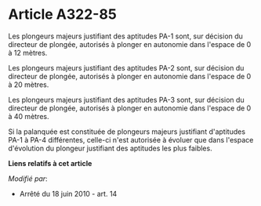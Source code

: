 # Article A322-85

Les plongeurs majeurs justifiant des aptitudes PA-1 sont, sur décision du directeur de plongée, autorisés à plonger en
autonomie dans l'espace de 0 à 12 mètres.

Les plongeurs majeurs justifiant des aptitudes PA-2 sont, sur décision du directeur de plongée, autorisés à plonger en
autonomie dans l'espace de 0 à 20 mètres.

Les plongeurs majeurs justifiant des aptitudes PA-3 sont, sur décision du directeur de plongée, autorisés à plonger en
autonomie dans l'espace de 0 à 40 mètres.

Si la palanquée est constituée de plongeurs majeurs justifiant d'aptitudes PA-1 à PA-4 différentes, celle-ci n'est autorisée
à évoluer que dans l'espace d'évolution du plongeur justifiant des aptitudes les plus faibles.

**Liens relatifs à cet article**

_Modifié par_:

  - Arrêté du 18 juin 2010 - art. 14
